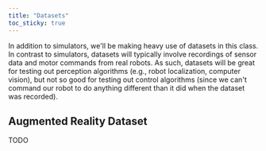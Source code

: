 ```yaml
---
title: "Datasets"
toc_sticky: true
---
```

In addition to simulators, we'll be making heavy use of datasets in this class. In contrast to simulators, datasets will typically involve recordings of sensor data and motor commands from real robots.  As such, datasets will be great for testing out perception algorithms (e.g., robot localization, computer vision), but not so good for testing out control algorithms (since we can't command our robot to do anything different than it did when the dataset was recorded).

## Augmented Reality Dataset

TODO
